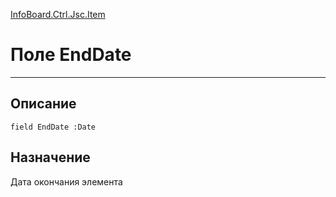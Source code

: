 ﻿---
Link: InfoBoard.Ctrl.Jsc.Item.@EndDate
---

<!---  Навигация
[Имя проекта](#) :
-->
[InfoBoard.Ctrl.Jsc.Item](Default)

# Поле EndDate
---

## Описание

    field EndDate :Date

<!--
## Аргументы{#Args}

### Аргумент1

Описание аргумента 1
-->

## Назначение

Дата окончания элемента

<!--
## Пример

    EndDate...
-->

